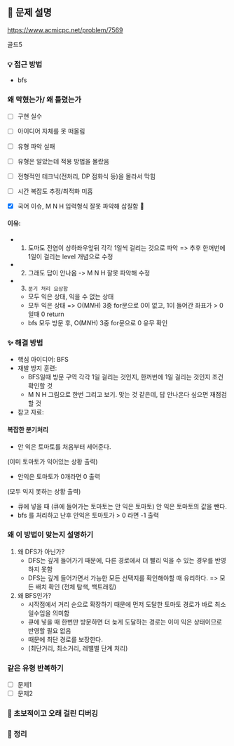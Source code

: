## 📌 문제 설명

https://www.acmicpc.net/problem/7569

골드5

### 💡 접근 방법

- bfs

### 왜 막혔는가/ 왜 틀렸는가

- [ ] 구현 실수
- [ ] 아이디어 자체를 못 떠올림
- [ ] 유형 파악 실패
- [ ] 유형은 알았는데 적용 방법을 몰랐음
- [ ] 전형적인 테크닉(전처리, DP 점화식 등)을 몰라서 막힘
- [ ] 시간 복잡도 추정/최적화 미흡

- [x] 국어 이슈, M N H 입력형식 잘못 파악해 삽질함 🤬

#### 이유:

- 1. 도마도 전염이 상하좌우앞뒤 각각 1일씩 걸리는 것으로 파악 => 추후 한꺼번에 1일이 걸리는 level 개념으로 수정
- 2. 그래도 답이 안나옴 -> M N H 잘못 파악해 수정
- 3. `분기 처리 요상함`
  - 모두 익은 상태, 익을 수 없는 상태
  - 모두 익은 상태 => O(M*N*H) 3중 for문으로 0이 없고, 1이 들어간 좌표가 > 0 일때 0 return
  - bfs 모두 방문 후, O(M*N*H) 3중 for문으로 0 유무 확인

### ✨ 해결 방법

- 핵심 아이디어: BFS
- 재발 방지 훈련:
  - BFS일때 방문 구역 각각 1일 걸리는 것인지, 한꺼번에 1일 걸리는 것인지 조건 확인할 것
  - M N H 그림으로 한번 그리고 보기. 맞는 것 같은데, 답 안나온다 싶으면 재점검할 것
- 참고 자료:

#### 복잡한 분기처리

- 안 익은 토마토를 처음부터 세어준다.

(이미 토마토가 익어있는 상황 출력)

- 안익은 토마토가 0개라면 0 출력

(모두 익지 못하는 상황 출력)

- 큐에 넣을 때 (큐에 들어가는 토마토는 안 익은 토마토) 안 익은 토마토의 값을 뺀다.
- bfs 를 처리하고 난후 안익은 토마토가 > 0 라면 -1 출력

### 왜 이 방법이 맞는지 설명하기

1. 왜 DFS가 아닌가?
   - DFS는 깊게 들어가기 때문에, 다른 경로에서 더 빨리 익을 수 있는 경우를 반영하지 못함
   - DFS는 깊게 들어가면서 가능한 모든 선택지를 확인해야할 때 유리하다. => 모든 배치 확인 (전체 탐색, 백트래킹)
2. 왜 BFS인가?
   - 시작점에서 거리 순으로 확장하기 때문에 먼저 도달한 토마토 경로가 바로 최소 일수임을 의미함
   - 큐에 넣을 때 한번만 방문하면 더 늦게 도달하는 경로는 이미 익은 상태이므로 반영할 필요 없음
   - 때문에 최단 경로를 보장한다.
   - (최단거리, 최소거리, 레밸별 단계 처리)

### 같은 유형 반복하기

- [ ] 문제1
- [ ] 문제2

### 🚨 초보적이고 오래 걸린 디버깅

### 📌 정리
